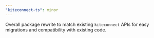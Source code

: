 ```yaml
---
"kiteconnect-ts": minor
---
```


Overall package rewrite to match existing `kiteconnect` APIs for easy migrations and compatibility with existing code.
